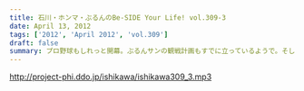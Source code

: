 ```yaml
---
title: 石川・ホンマ・ぶるんのBe-SIDE Your Life! vol.309-3
date: April 13, 2012
tags: ['2012', 'April 2012', 'vol.309']
draft: false
summary: プロ野球もしれっと開幕。ぶるんサンの観戦計画もすでに立っているようで。そして、今年はプロレス観戦も？そいうえば、ビーサイの第一回目のイベントはプロレスからみのイベントでしたね！覚えている方はいるのでしょうか・・・盛り上がったなぁ。ＮＡＭＡＥ
---
```


http://project-phi.ddo.jp/ishikawa/ishikawa309_3.mp3
